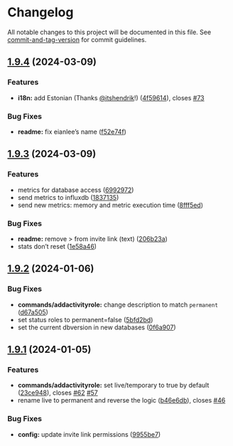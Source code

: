 # Changelog

All notable changes to this project will be documented in this file. See [commit-and-tag-version](https://github.com/absolute-version/commit-and-tag-version) for commit guidelines.

## [1.9.4](https://github.com/tippf3hlr/activity-roles/compare/v1.9.3...v1.9.4) (2024-03-09)


### Features

* **i18n:** add Estonian (Thanks [@itshendrik](https://github.com/itshendrik)!) ([4f59614](https://github.com/tippf3hlr/activity-roles/commit/4f596148bd94ed3bae60b5bddcaf2f136f36ba03)), closes [#73](https://github.com/tippf3hlr/activity-roles/issues/73)


### Bug Fixes

* **readme:** fix eianlee’s name ([f52e74f](https://github.com/tippf3hlr/activity-roles/commit/f52e74ffd5c06b1e271c13d5ef64b63c5f6143a9))

## [1.9.3](https://github.com/tippf3hlr/activity-roles/compare/v1.9.2...v1.9.3) (2024-03-09)


### Features

* metrics for database access ([6992972](https://github.com/tippf3hlr/activity-roles/commit/69929724d6014cee7cf4057663aa670a4038249f))
* send metrics to influxdb ([1837135](https://github.com/tippf3hlr/activity-roles/commit/1837135e02d88b9b160492b8bd78621978023a99))
* send new metrics: memory and metric execution time ([8fff5ed](https://github.com/tippf3hlr/activity-roles/commit/8fff5ede42b94f2bcdd10261b774081eb5c882b7))


### Bug Fixes

* **readme:** remove > from invite link (text) ([206b23a](https://github.com/tippf3hlr/activity-roles/commit/206b23a16e281c2b84e0446e81bfd3ee7dfc8eec))
* stats don’t reset ([1e58a46](https://github.com/tippf3hlr/activity-roles/commit/1e58a46b240cf0d9467e54aaa70738c0d5658f0f))

## [1.9.2](https://github.com/tippf3hlr/activity-roles/compare/v1.9.1...v1.9.2) (2024-01-06)


### Bug Fixes

* **commands/addactivityrole:** change description to match `permanent` ([d67a505](https://github.com/tippf3hlr/activity-roles/commit/d67a505e48ae497f3e6a0eb3a658cf8c4dc5f055))
* set status roles to permanent=false ([5bfd2bd](https://github.com/tippf3hlr/activity-roles/commit/5bfd2bdff952f1a660e6bfd3fac21d938420e70f))
* set the current dbversion in new databases ([0f6a907](https://github.com/tippf3hlr/activity-roles/commit/0f6a907f6514bb54041dce8fd88354618295b42d))

## [1.9.1](https://github.com/tippf3hlr/activity-roles/compare/v1.9.0...v1.9.1) (2024-01-05)


### Features

* **commands/addactivityrole:** set live/temporary to true by default ([23ce948](https://github.com/tippf3hlr/activity-roles/commit/23ce9484b10f0ff0bf107e2ef116184a59df23e5)), closes [#62](https://github.com/tippf3hlr/activity-roles/issues/62) [#57](https://github.com/tippf3hlr/activity-roles/issues/57)
* rename live to permanent and reverse the logic ([b46e6db](https://github.com/tippf3hlr/activity-roles/commit/b46e6dba68e1ef0ad3b66095d58b55e8e5d35c8c)), closes [#46](https://github.com/tippf3hlr/activity-roles/issues/46)


### Bug Fixes

* **config:** update invite link permissions ([9955be7](https://github.com/tippf3hlr/activity-roles/commit/9955be72d790f36f351d5375cff2ed533e7eb710))
